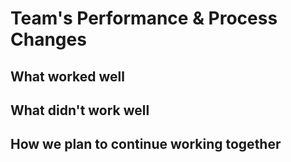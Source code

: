 # Team's Performance & Process Changes

## What worked well

## What didn't work well

## How we plan to continue working together

